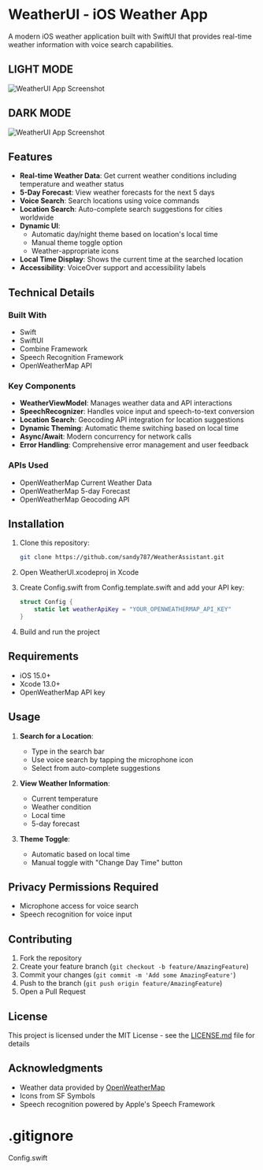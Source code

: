 # WeatherUI - iOS Weather App

A modern iOS weather application built with SwiftUI that provides real-time weather information with voice search capabilities.

## LIGHT MODE
![WeatherUI App Screenshot](screenshots/light.png)
## DARK MODE
![WeatherUI App Screenshot](screenshots/dark.png)

## Features

- **Real-time Weather Data**: Get current weather conditions including temperature and weather status
- **5-Day Forecast**: View weather forecasts for the next 5 days
- **Voice Search**: Search locations using voice commands
- **Location Search**: Auto-complete search suggestions for cities worldwide
- **Dynamic UI**: 
  - Automatic day/night theme based on location's local time
  - Manual theme toggle option
  - Weather-appropriate icons
- **Local Time Display**: Shows the current time at the searched location
- **Accessibility**: VoiceOver support and accessibility labels

## Technical Details

### Built With
- Swift
- SwiftUI
- Combine Framework
- Speech Recognition Framework
- OpenWeatherMap API

### Key Components
- **WeatherViewModel**: Manages weather data and API interactions
- **SpeechRecognizer**: Handles voice input and speech-to-text conversion
- **Location Search**: Geocoding API integration for location suggestions
- **Dynamic Theming**: Automatic theme switching based on local time
- **Async/Await**: Modern concurrency for network calls
- **Error Handling**: Comprehensive error management and user feedback

### APIs Used
- OpenWeatherMap Current Weather Data
- OpenWeatherMap 5-day Forecast
- OpenWeatherMap Geocoding API

## Installation

1. Clone this repository:
   ```bash
   git clone https://github.com/sandy787/WeatherAssistant.git

2. Open WeatherUI.xcodeproj in Xcode

3. Create Config.swift from Config.template.swift and add your API key:
   ```swift
   struct Config {
       static let weatherApiKey = "YOUR_OPENWEATHERMAP_API_KEY"
   }
   ```

4. Build and run the project

## Requirements

- iOS 15.0+
- Xcode 13.0+
- OpenWeatherMap API key

## Usage

1. **Search for a Location**:
   - Type in the search bar
   - Use voice search by tapping the microphone icon
   - Select from auto-complete suggestions

2. **View Weather Information**:
   - Current temperature
   - Weather condition
   - Local time
   - 5-day forecast

3. **Theme Toggle**:
   - Automatic based on local time
   - Manual toggle with "Change Day Time" button

## Privacy Permissions Required

- Microphone access for voice search
- Speech recognition for voice input

## Contributing

1. Fork the repository
2. Create your feature branch (`git checkout -b feature/AmazingFeature`)
3. Commit your changes (`git commit -m 'Add some AmazingFeature'`)
4. Push to the branch (`git push origin feature/AmazingFeature`)
5. Open a Pull Request

## License

This project is licensed under the MIT License - see the [LICENSE.md](LICENSE.md) file for details

## Acknowledgments

- Weather data provided by [OpenWeatherMap](https://openweathermap.org/)
- Icons from SF Symbols
- Speech recognition powered by Apple's Speech Framework

# .gitignore
Config.swift